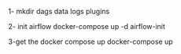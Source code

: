 

1- mkdir dags data logs plugins


2- init airflow 
docker-compose up -d airflow-init

3-get the docker compose up
docker-compose up 

